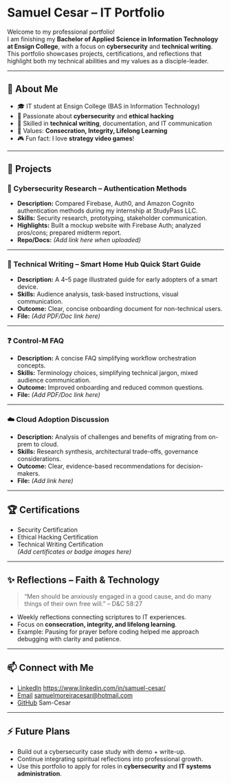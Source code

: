 # Samuel Cesar – IT Portfolio

Welcome to my professional portfolio!  
I am finishing my **Bachelor of Applied Science in Information Technology at Ensign College**, with a focus on **cybersecurity** and **technical writing**. This portfolio showcases projects, certifications, and reflections that highlight both my technical abilities and my values as a disciple-leader.

---

## 📌 About Me
- 🎓 IT student at Ensign College (BAS in Information Technology)
- 🔐 Passionate about **cybersecurity** and **ethical hacking**
- 📝 Skilled in **technical writing**, documentation, and IT communication
- 🤝 Values: **Consecration, Integrity, Lifelong Learning**
- 🎮 Fun fact: I love **strategy video games**!

---

## 🚀 Projects

### 🔐 Cybersecurity Research – Authentication Methods
- **Description:** Compared Firebase, Auth0, and Amazon Cognito authentication methods during my internship at StudyPass LLC.  
- **Skills:** Security research, prototyping, stakeholder communication.  
- **Highlights:** Built a mockup website with Firebase Auth; analyzed pros/cons; prepared midterm report.  
- **Repo/Docs:** *(Add link here when uploaded)*

---

### 📘 Technical Writing – Smart Home Hub Quick Start Guide
- **Description:** A 4–5 page illustrated guide for early adopters of a smart device.  
- **Skills:** Audience analysis, task-based instructions, visual communication.  
- **Outcome:** Clear, concise onboarding document for non-technical users.  
- **File:** *(Add PDF/Doc link here)*

---

### ❓ Control-M FAQ
- **Description:** A concise FAQ simplifying workflow orchestration concepts.  
- **Skills:** Terminology choices, simplifying technical jargon, mixed audience communication.  
- **Outcome:** Improved onboarding and reduced common questions.  
- **File:** *(Add PDF/Doc link here)*

---

### ☁️ Cloud Adoption Discussion
- **Description:** Analysis of challenges and benefits of migrating from on-prem to cloud.  
- **Skills:** Research synthesis, architectural trade-offs, governance considerations.  
- **Outcome:** Clear, evidence-based recommendations for decision-makers.  
- **File:** *(Add link here)*

---

## 🏆 Certifications
- Security Certification  
- Ethical Hacking Certification  
- Technical Writing Certification  
*(Add certificates or badge images here)*

---

## ✨ Reflections – Faith & Technology
> “Men should be anxiously engaged in a good cause, and do many things of their own free will.” – D&C 58:27  

- Weekly reflections connecting scriptures to IT experiences.  
- Focus on **consecration, integrity, and lifelong learning**.  
- Example: Pausing for prayer before coding helped me approach debugging with clarity and patience.  

---

## 📫 Connect with Me
- [LinkedIn](#) https://www.linkedin.com/in/samuel-cesar/ 
- [Email](#) samuelmoreiracesar@hotmail.com
- [GitHub](#)  Sam-Cesar

---

## ⚡ Future Plans
- Build out a cybersecurity case study with demo + write-up.  
- Continue integrating spiritual reflections into professional growth.  
- Use this portfolio to apply for roles in **cybersecurity** and **IT systems administration**.

